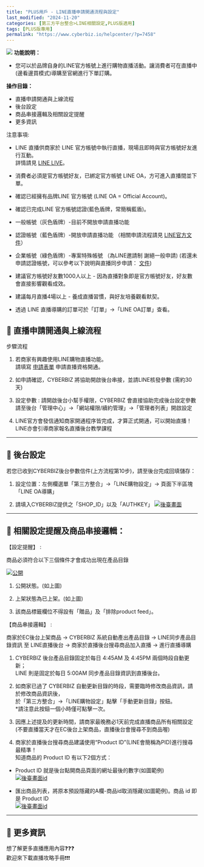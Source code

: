 ```yaml
---
title: "PLUS用戶 - LINE直播申請開通流程與設定"
last_modified: "2024-11-20"
categories: [第三方平台整合>LINE相關設定,PLUS版適用]
tags: [PLUS版專用]
permalink: "https://www.cyberbiz.io/helpcenter/?p=7458"
---
```


![](https://www.cyberbiz.io/helpcenter/wp-content/uploads/PLUS版3.png)
**功能說明：**  

* 您可以於品牌自身的LINE官方帳號上進行購物直播活動。讓消費者可在直播中(邊看邊買模式)導購至官網進行下單訂購。 

**操作目錄：**

* 直播申請開通與上線流程
* 後台設定
* 商品串接邏輯及相關設定提醒
* 更多資訊

注意事項:  

* LINE 直播供商家於 LINE 官方帳號中執行直播，現場且即時與官方帳號好友進行互動。  
詳情請見 [LINE LIVE](https://tw.linebiz.com/service/account-solutions/line-live/)。

* 消費者必須是官方帳號好友，已綁定官方帳號 LINE OA，方可進入直播間並下單。
* 確認已經擁有品牌LINE 官方帳號 (LINE OA = Official Account)。
* 確認已完成LINE 官方帳號認證(藍色盾牌，常簡稱藍盾)。 
* 一般帳號（灰色盾牌）-目前不開放申請直播功能
* 認證帳號（藍色盾牌）-開放申請直播功能 （相關申請流程請見 [LINE官方文件](https://tw.linebiz.com/column/line-lac-id-0418/)） 
* 企業帳號（綠色盾牌）-專案特殊帳號 （為LINE邀請制 謝絕一般申請) 
(若還未申請認證帳號，可以參考以下說明與直播同步申請： [文件](https://tw.linebiz.com/column/lac-verified/))

* 建議官方帳號好友數1000人以上 - 因為直播對象即是官方帳號好友，好友數會直接影響觀看成效。
* 建議每月直播4場以上 - 養成直播習慣，與好友培養觀看默契。
* 透過 LINE 直播導購的訂單可於「訂單」→「LINE OA訂單」查看。



## 📌 直播申請開通與上線流程

步驟流程

1. 若商家有興趣使用LINE購物直播功能。  
請填寫 [申請表單](https://forms.gle/KmBWNvvGggZR1PsYA) 申請直播資格開通。



2. 如申請確認，CYBERBIZ 將協助開啟後台串接，並請LINE核發參數 (需約30天)


3. 設定參數 : 請開啟後台小幫手權限，CYBERBIZ 會直接協助完成後台設定參數   
請至後台「管理中心」→「網站權限/續約管理」→「管理者列表」開啟設定



4. LINE官方會發信通知商家開通程序皆完成，才算正式開通，可以開始直播！  
LINE亦會引導商家報名直播後台教學課程



* * *

## 📌 後台設定


若您已收到CYBERBIZ後台參數信件(上方流程第10步)，請至後台完成回填儲存：  


1. 設定位置：左側欄選單「第三方整合」→「LINE購物設定」→ 頁面下半區塊「LINE OA導購」


2. 請填入CYBERBIZ提供之「SHOP_ID」以及「AUTHKEY」
[![後臺畫面](https://www.cyberbiz.io/support/wp-content/uploads/LINE直播申請開通流程與設定02.png)](https://www.cyberbiz.io/support/wp-content/uploads/LINE直播申請開通流程與設定02.png)



* * *

## 📌 相關設定提醒及商品串接邏輯：



【設定提醒】 :  

商品必須符合以下三個條件才會成功出現在產品目錄  

[![公開](https://www.cyberbiz.io/support/wp-content/uploads/LINE直播申請開通流程與設定03-1.png)](https://www.cyberbiz.io/support/wp-content/uploads/LINE直播申請開通流程與設定03-1.png)

1. 公開狀態。(如上圖)  

2. 上架狀態為已上架。(如上圖) 
3. 該商品標籤欄位不得設有「贈品」及「排除product feed」。 



【商品串接邏輯】 :  

商家於EC後台上架商品 → CYBERBIZ 系統自動產出產品目錄 → LINE同步產品目錄資訊 至 LINE直播後台 → 商家於直播後台搜尋商品加入直播
→ 進行直播導購  


1. CYBERBIZ 後台產品目錄固定於每日 4:45AM 及 4:45PM 兩個時段自動更新；  
LINE 則是固定於每日 5:00AM 同步產品目錄資訊到直播後台。



2. 如商家已過了 CYBERBIZ 自動更新目錄的時段，需要臨時修改商品資訊，請於修改商品資訊後，  
於「第三方整合」→「LINE購物設定」點擊「手動更新目錄」按鈕。  
*請注意此按鈕一個小時僅可點擊一次。


3. 因應上述提及的更新時間，請商家最晚務必1天前完成直播商品所有相關設定(不要直播當天才在EC後台上架商品，直播後台會搜尋不到商品喔) 


4. 商家於直播後台搜尋商品建議使用“Product ID”(LINE會簡稱為PID)進行搜尋最精準！  
知道商品的 Product ID 有以下2個方式：  


* Product ID 就是後台點開商品頁面的網址最後的數字(如圖範例)  
[![後臺畫面id](https://www.cyberbiz.io/support/wp-content/uploads/LINE直播申請開通流程與設定03.png)](https://www.cyberbiz.io/support/wp-content/uploads/LINE直播申請開通流程與設定03.png)



* 匯出商品列表，將原本預設隱藏的A欄-商品id取消隱藏(如圖範例)。商品 id 即是 Product ID  
[![後臺畫面id](https://www.cyberbiz.io/support/wp-content/uploads/LINE直播申請開通流程與設定04.png)](https://www.cyberbiz.io/support/wp-content/uploads/LINE直播申請開通流程與設定04.png)



* * *



## 📌 更多資訊



想了解更多直播應用內容❓❓❓  
歡迎來下載直播攻略手冊❗❗❗


